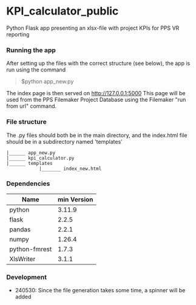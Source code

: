 # KPI_calculator_public
Python Flask app presenting an xlsx-file with project KPIs for PPS VR reporting

### Running the app
After setting up the files with the correct structure (see below), the app is run using the command
>\$python app_new.py

The index page is then served on http://127.0.0.1:5000
This page will be used from the PPS Filemaker Project Database using the Filemaker "run from url" command.

### File structure
The .py files should both be in the main directory, and the index.html file should be in a subdirectory named 'templates'
```
|______ app_new.py
|______ kpi_calculator.py
|______ templates
            |_______ index_new.html
```

### Dependencies
| Name | min Version |
|-|-|
| python | 3.11.9 |
| flask | 2.2.5 |
| pandas | 2.2.1 |
| numpy | 1.26.4 |
| python-fmrest | 1.7.3 |
| XlsWriter | 3.1.1 |

### Development
- 240530: Since the file generation takes some time, a spinner will be added
